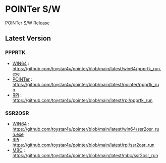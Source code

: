 # POINTer S/W
POINTer S/W Release

## Latest Version

### PPPRTK
- [WIN64](https://github.com/toystar4u/pointer/blob/main/latest/win64/ppprtk_run.exe) : https://github.com/toystar4u/pointer/blob/main/latest/win64/ppprtk_run.exe
- [POINTer](https://github.com/toystar4u/pointer/blob/main/latest/pointer/ppprtk_run) : https://github.com/toystar4u/pointer/blob/main/latest/pointer/ppprtk_run
- [RPi](https://github.com/toystar4u/pointer/blob/main/latest/rpi/ppprtk_run)         : https://github.com/toystar4u/pointer/blob/main/latest/rpi/ppprtk_run

### SSR2OSR
- [WIN64](https://github.com/toystar4u/pointer/blob/main/latest/win64/ssr2osr_run.exe) : https://github.com/toystar4u/pointer/blob/main/latest/win64/ssr2osr_run.exe
- [RPi](https://github.com/toystar4u/pointer/blob/main/latest/rpi/ssr2osr_run)        : https://github.com/toystar4u/pointer/blob/main/latest/rpi/ssr2osr_run
- [MBC](https://github.com/toystar4u/pointer/blob/main/latest/mbc/ssr2osr_run)        : https://github.com/toystar4u/pointer/blob/main/latest/mbc/ssr2osr_run
